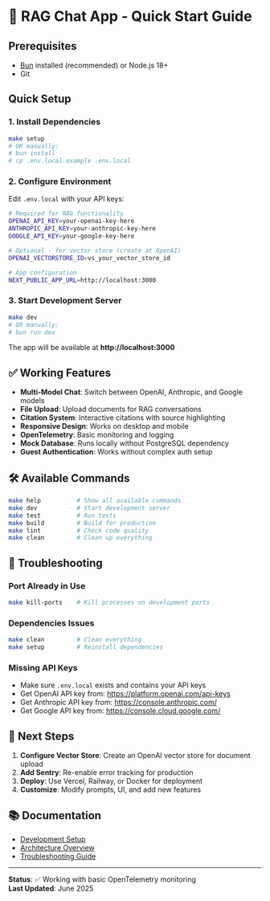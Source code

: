 # 🚀 RAG Chat App - Quick Start Guide

## Prerequisites
- [Bun](https://bun.sh/) installed (recommended) or Node.js 18+
- Git

## Quick Setup

### 1. Install Dependencies
```bash
make setup
# OR manually:
# bun install
# cp .env.local.example .env.local
```

### 2. Configure Environment
Edit `.env.local` with your API keys:
```bash
# Required for RAG functionality
OPENAI_API_KEY=your-openai-key-here
ANTHROPIC_API_KEY=your-anthropic-key-here  
GOOGLE_API_KEY=your-google-key-here

# Optional - for vector store (create at OpenAI)
OPENAI_VECTORSTORE_ID=vs_your_vector_store_id

# App configuration  
NEXT_PUBLIC_APP_URL=http://localhost:3000
```

### 3. Start Development Server
```bash
make dev
# OR manually:
# bun run dev
```

The app will be available at **http://localhost:3000**

## ✅ Working Features

- **Multi-Model Chat**: Switch between OpenAI, Anthropic, and Google models
- **File Upload**: Upload documents for RAG conversations  
- **Citation System**: Interactive citations with source highlighting
- **Responsive Design**: Works on desktop and mobile
- **OpenTelemetry**: Basic monitoring and logging
- **Mock Database**: Runs locally without PostgreSQL dependency
- **Guest Authentication**: Works without complex auth setup

## 🛠️ Available Commands

```bash
make help          # Show all available commands
make dev           # Start development server  
make test          # Run tests
make build         # Build for production
make lint          # Check code quality
make clean         # Clean up everything
```

## 🔧 Troubleshooting

### Port Already in Use
```bash
make kill-ports    # Kill processes on development ports
```

### Dependencies Issues
```bash
make clean         # Clean everything
make setup         # Reinstall dependencies
```

### Missing API Keys
- Make sure `.env.local` exists and contains your API keys
- Get OpenAI API key from: https://platform.openai.com/api-keys
- Get Anthropic API key from: https://console.anthropic.com/
- Get Google API key from: https://console.cloud.google.com/

## 🎯 Next Steps

1. **Configure Vector Store**: Create an OpenAI vector store for document upload
2. **Add Sentry**: Re-enable error tracking for production  
3. **Deploy**: Use Vercel, Railway, or Docker for deployment
4. **Customize**: Modify prompts, UI, and add new features

## 📚 Documentation

- [Development Setup](./docs/DEVELOPMENT_SETUP.md)
- [Architecture Overview](./IMPLEMENTATION_SUMMARY.md)
- [Troubleshooting Guide](./docs/TROUBLESHOOTING.md)

---

**Status**: ✅ Working with basic OpenTelemetry monitoring  
**Last Updated**: June 2025